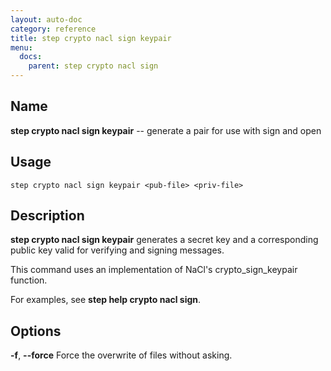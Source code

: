 ```yaml
---
layout: auto-doc
category: reference
title: step crypto nacl sign keypair
menu:
  docs:
    parent: step crypto nacl sign
---
```


## Name
**step crypto nacl sign keypair** -- generate a pair for use with sign and open

## Usage

```raw
step crypto nacl sign keypair <pub-file> <priv-file>
```

## Description

**step crypto nacl sign keypair** generates a secret key and a corresponding
public key valid for verifying and signing messages.

This command uses an implementation of NaCl's crypto_sign_keypair function.

For examples, see **step help crypto nacl sign**.

## Options


**-f**, **--force**
Force the overwrite of files without asking.

